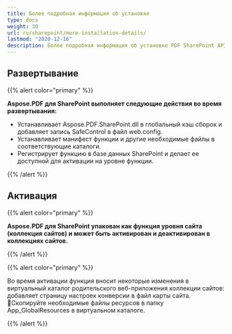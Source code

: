 ```yaml
---
title: Более подробная информация об установке
type: docs
weight: 30
url: ru/sharepoint/more-installation-details/
lastmod: "2020-12-16"
description: Более подробная информация об установке PDF SharePoint API объясняет, как развернуть, активировать и деактивировать его в коллекциях сайтов.
---
```


## **Развертывание**

{{% alert color="primary" %}}

**Aspose.PDF для SharePoint выполняет следующие действия во время развертывания:**
- Устанавливает Aspose.PDF.SharePoint.dll в глобальный кэш сборок и добавляет запись SafeControl в файл web.config.
- Устанавливает манифест функции и другие необходимые файлы в соответствующие каталоги.
- Регистрирует функцию в базе данных SharePoint и делает ее доступной для активации на уровне функции.

{{% /alert %}}


## **Активация**

{{% alert color="primary" %}}

**Aspose.PDF для SharePoint упакован как функция уровня сайта (коллекция сайтов) и может быть активирован и деактивирован в коллекциях сайтов.**

{{% /alert %}}

{{% alert color="primary" %}}

Во время активации функция вносит некоторые изменения в виртуальный каталог родительского веб-приложения коллекции сайтов: добавляет страницу настроек конверсии в файл карты сайта.
  Скопируйте необходимые файлы ресурсов в папку App_GlobalResources в виртуальном каталоге.

{{% /alert %}}
